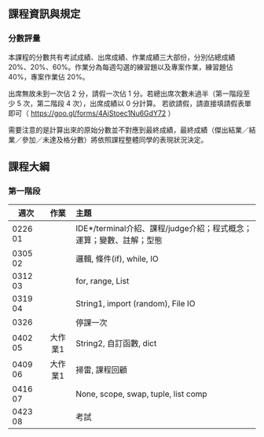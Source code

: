 ## 課程資訊與規定

### 分數評量

本課程的分數共有考試成績、出席成績、作業成績三大部份，分別佔總成績 20%、20%、60%。作業分為每週勾選的練習題以及專案作業，練習題佔 40%，專案作業佔 20%。

出席無故未到一次佔 2 分，請假一次佔 1 分。若總出席次數未過半（第一階段至少 5 次，第二階段 4 次），出席成績以 0 分計算。 若欲請假，請直接填請假表單即可（ https://goo.gl/forms/4AiStoec1Nu6GdY72 ）

需要注意的是計算出來的原始分數並不對應到最終成績，最終成績（傑出結業／結業／參加／未達及格分數）將依照課程整體同學的表現狀況決定。

## 課程大綱

### 第一階段

| 週次    | 作業      | 主題                                   |
| ------- |:---------:|:-------------------------------------- |
| 0226 01 |           | IDE\*/terminal介紹、課程/judge介紹；程式概念；運算；變數、註解；型態 |
| 0305 02 |           | 邏輯, 條件(if), while, IO |
| 0312 03 |           | for, range, List |
| 0319 04 |           | String1, import (random), File IO | 
| 0326    |           | 停課一次 |
| 0402 05 | 大作業1   | String2, 自訂函數, dict | 
| 0409 06 | 大作業1   | 掃雷, 課程回顧 |  
| 0416 07 |           | None, scope, swap, tuple, list comp |
| 0423 08 |           | 考試 |
